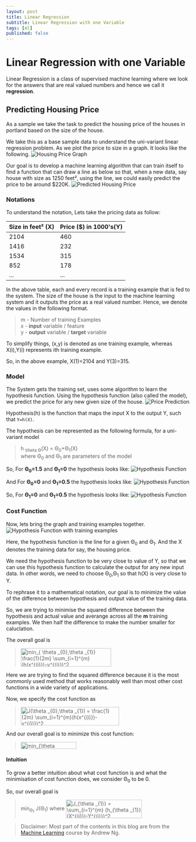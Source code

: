 ```yaml
---
layout: post
title: Linear Regression
subtitle: Linear Regression with one Variable
tags: [ml]
published: false
---
```


# Linear Regression with one Variable

Linear Regression is a class of supervised machine learning where we look for the answers that are real valued numbers and hence we call it **regression**.

## Predicting Housing Price

As a sample we take the task to predict the housing price of the houses in portland based on the size of the house.

We take this as a base sample data to understand the uni-variant linear regression problem. As we plot the price to size in a graph. It looks like the following.
![Housing Price Graph](../img/posts/.2018-10-03-linear-regression_images/2e881f1d.png)

Our goal is to develop a machine learning algorithm that can train itself to find a function that can draw a line as below so that, when a new data, say house with size as 1250 feet², using the line, we could easily predict the price to be around $220K.
![Predicted Housing Price](../img/posts/.2018-10-03-linear-regression_images/d3fc0ee1.png)

### Notations

To understand the notation, Lets take the pricing data as follow:


| Size in feet² (X)| Price ($) in 1000's(Y)|
| :------ |:--- |
|2104|460|
|1416|232|
|1534|315|
|852|178|
|...|...|

In the above table, each and every record is a training example that is fed to the system. The size of the house is the input to the machine learning system and it outputs the price as a real valued number. Hence, we denote the values in the following format.

> m - Number of training Examples <br>x - **input** variable / feature <br>y - **output** variable / **target** variable

To simplify things, (x,y) is denoted as one training example, whereas X(i),Y(i) represents ith training example.

So, in the above example, X(1)=2104 and Y(3)=315.

### Model

The System gets the training set, uses some algorithm to learn the hypothesis function. Using the hypothesis function (also called the model), we predict the price for any new given size of the house.
![Price Prediction](../img/posts/.2018-10-03-linear-regression_images\7b1d86bb.png)

Hypothesis(h) is the function that maps the input X to the output Y, such that `Y=h(X)`. 

The hypothesis can be represented as the following formula, for a uni-variant model
> h<sub> \theta Θ</sub>(X) = Θ<sub>0</sub>+Θ<sub>1</sub>(X)
<br>where Θ<sub>0</sub> and Θ<sub>1</sub> are parameters of the model

So, For **Θ<sub>0</sub>=1.5** and **Θ<sub>1</sub>=0** the hypothesis looks like:
![Hypothesis Function](../img/posts/.2018-10-03-linear-regression_images\084a51aa.png)

And For **Θ<sub>0</sub>=0** and **Θ<sub>1</sub>=0.5** the hypothesis looks like:
![Hypothesis Function](../img/posts/.2018-10-03-linear-regression_images\717415b9.png)

So, For **Θ<sub>1</sub>=0** and **Θ<sub>1</sub>=0.5** the hypothesis looks like:
![Hypothesis Function](../img/posts/.2018-10-03-linear-regression_images\636e7675.png)


### Cost Function

Now, lets bring the graph and training examples together.
![Hypothesis Function with training examples](../img/posts/.2018-10-03-linear-regression_images\56c08adc.png)

Here, the hypothesis function is the line for a given  Θ<sub>0</sub> and  Θ<sub>1</sub>. And the X denotes the training data for say, the housing price.

We need the hypothesis function to be very close to value of Y, so that we can use this hypothesis function to calculate the output for any new input data. In other words, we need to choose Θ<sub>0</sub>,Θ<sub>1</sub> so that h(X) is very close to Y. 

To rephrase it to a mathematical notation, our goal is to minimize the value of the difference between hypothesis and output value of the training data.

So, we are trying to minimise the squared difference between the hypothesis and actual value and averange across all the **m** training examples. We then half the difference to make the number smaller for caluclation.

The overall goal is

> <img src="http://www.sciweavers.org/tex2img.php?eq=min_%7B%20%5Ctheta%20_%7B0%7D%2C%5Ctheta%20_%7B1%7D%7D%20%20%5Cfrac%7B1%7D%7B2m%7D%20%20%5Csum_%7Bi%3D1%7D%5E%7Bm%7D%28h%28x%5E%7B%28i%29%7D%29-y%5E%7B%28i%29%7D%29%5E2&bc=White&fc=Black&im=jpg&fs=12&ff=arev&edit=0" align="center" border="0" alt="min_{ \theta _{0},\theta _{1}}  \frac{1}{2m}  \sum_{i=1}^{m}(h(x^{(i)})-y^{(i)})^2" width="246" height="50" />

Here we are trying to find the squared difference because it is the most commonly used method that works reasonably well than most other cost functions in a wide variety of applications.

Now, we specify the cost function as 
> <img src="http://www.sciweavers.org/tex2img.php?eq=J%28%5Ctheta%20_%7B0%7D%2C%5Ctheta%20_%7B1%7D%29%20%3D%20%5Cfrac%7B1%7D%7B2m%7D%20%20%5Csum_%7Bi%3D1%7D%5E%7Bm%7D%28h%28x%5E%7B%28i%29%7D%29-y%5E%7B%28i%29%7D%29%5E2&bc=White&fc=Black&im=jpg&fs=12&ff=arev&edit=0" align="center" border="0" alt="J(\theta _{0},\theta _{1}) = \frac{1}{2m}  \sum_{i=1}^{m}(h(x^{(i)})-y^{(i)})^2" width="268" height="50" />
And our overall goal is to minimize this cost function:

> <img src="http://www.sciweavers.org/tex2img.php?eq=min_%7B%5Ctheta%20_%7B0%7D%2C%5Ctheta%20_%7B1%7D%7D%20%26%20J%28%5Ctheta%20_%7B0%7D%2C%5Ctheta%20_%7B1%7D%29&bc=White&fc=Black&im=jpg&fs=12&ff=arev&edit=0" align="center" border="0" alt="min_{\theta _{0},\theta _{1}} & J(\theta _{0},\theta _{1})" width="151" height="19" />

#### Intuition

To grow a better intuition about what cost function is and what the minimisation of cost function does, we consider Θ<sub>0</sub> to be 0.

So, our overall goal is 

> min<sub>Θ<sub>1</sub></sub> J(Θ<sub>1</sub>) where <img src="http://www.sciweavers.org/tex2img.php?eq=J_%7B%5Ctheta%20_%7B1%7D%7D%20%3D%20%5Csum_%7Bi%3D1%7D%5E%7Bm%7D%20%28h_%7B%5Ctheta%20_%7B1%7D%7D%28X%5E%7B%28i%29%7D%29-Y%5E%7B%28i%29%7D%29%5E2&bc=White&fc=Black&im=jpg&fs=12&ff=arev&edit=0" align="center" border="0" alt="J_{\theta _{1}} = \sum_{i=1}^{m} (h_{\theta _{1}}(X^{(i)})-Y^{(i)})^2" width="207" height="50" />

> Disclaimer: Most part of the contents in this blog are from the [Machine Learning](https://www.coursera.org/learn/machine-learning) course by Andrew Ng.

<!--stackedit_data:
eyJoaXN0b3J5IjpbMTk0MjMyMTQxXX0=
-->